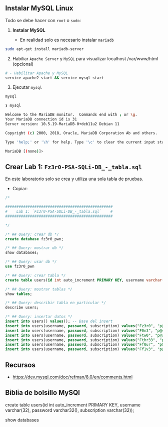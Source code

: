 
## Instalar MySQL Linux

Todo se debe hacer con `root` o `sudo`:

1. **Instalar MySQL**

    - En realidad solo es necesario instalar `mariadb`
 
````sh
sudo apt-get install mariadb-server
````

2. Habiliar `Apache Server` y `MySQL` para visualizar localhost /var/www/html (opcional)

````sh
# - Habilitar Apache y MySQL
service apache2 start && service mysql start  
````

3. Ejecutar `mysql`

````sh
mysql
````

````sh
❯ mysql

Welcome to the MariaDB monitor.  Commands end with ; or \g.
Your MariaDB connection id is 31
Server version: 10.5.19-MariaDB-0+deb11u2 Debian 11

Copyright (c) 2000, 2018, Oracle, MariaDB Corporation Ab and others.

Type 'help;' or '\h' for help. Type '\c' to clear the current input statement.

MariaDB [(none)]>
````

## Crear Lab 1: `Fz3r0-PSA-SQLi-DB_-_tabla.sql`

En este laboratorio solo se crea y utiliza una sola tabla de pruebas.

- Copiar:

````sql
/*

################################################
#    Lab 1: `Fz3r0-PSA-SQLi-DB_-_tabla.sql`    #
################################################ 

*/

/* ## Query: crear db */
create database fz3r0_pwn;

/* ## Query: mostrar db */
show databases;

/* ## Query: usar db */
use fz3r0_pwn

/* ## Query: crear tabla */
create table users(id int auto_increment PRIMARY KEY, username varchar(32), password varchar(32), subscription varchar(32));

/* ## Query: mostrar tablas */
show tables;

/* ## Query: describir tabla en particular */
describe users;

/* ## Query: insertar datos */
insert into users() values(); -- Base del insert
insert into users(username, password, subscription) values("Fz3r0", "p@ssw0rd123-0", "1");
insert into users(username, password, subscription) values("F0n3", "p@ssw0rd123-1", "1");
insert into users(username, password, subscription) values("Ftw0", "p@ssw0rd123-2", "0");
insert into users(username, password, subscription) values("Fthr33", "p@ssw0rd123-3", "0");
insert into users(username, password, subscription) values("Ff0ur", "p@ssw0rd123-4", "1");
insert into users(username, password, subscription) values("Ff1v3", "p@ssw0rd123-5", "0");
````



## Recursos

- https://dev.mysql.com/doc/refman/8.0/en/comments.html



## Biblia de bolsillo MySQl

create table users(id int auto_increment PRIMARY KEY, username varchar(32), password varchar32(), subscription varchar(32));

show databases
